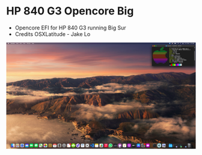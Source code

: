# HP 840 G3 Opencore Big
* Opencore EFI for HP 840 G3 running Big Sur
* Credits OSXLatitude - Jake Lo

![Screenshot](https://github.com/yahgoo/HP-840-G3-Opencore-Big-Sur/blob/main/1660x900%20Screenshot%202020-11-13%20at%2011.32.11%20AM.png)
